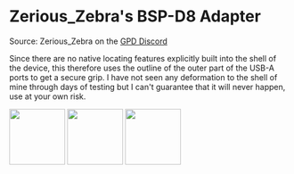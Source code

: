 # Zerious_Zebra's BSP-D8 Adapter

Source: Zerious_Zebra on the [GPD Discord](https://discord.com/invite/gpd-devices-243411108940087297)

Since there are no native locating features explicitly built into the shell of the device, this therefore uses the outline of the outer part of the USB-A ports to get a secure grip.
I have not seen any deformation to the shell of mine through days of testing but I can't guarantee that it will never happen, use at your own risk.

<p float="left">
  <img src="v1/v1_upclose.png" width="100" />
  <img src="v1/v1_back.png" width="100" /> 
  <img src="v1/v1_action.png" width="100" />
</p>
